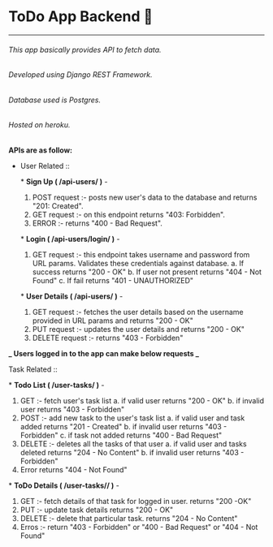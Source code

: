 # ToDo App Backend 📝

<hr />

###### This app basically provides API to fetch data.

###### Developed using Django REST Framework.

###### Database used is Postgres.

###### Hosted on heroku.

**APIs are as follow:**

- User Related ::

  \* **Sign Up ( /api-users/ )** -

  1. POST request :- posts new user's data to the database and returns "201: Created".
  2. GET request :- on this endpoint returns "403: Forbidden".
  3. ERROR :- returns "400 - Bad Request".

  \* **Login ( /api-users/login/<username> )** -

  1. GET request :- this endpoint takes username and password from URL params. Validates these credentials against database.
     a. If success returns "200 - OK"
     b. If user not present returns "404 - Not Found"
     c. If fail returns "401 - UNAUTHORIZED"

  \* **User Details ( /api-users/<username> )** -

  1. GET request :- fetches the user details based on the username provided in URL params and returns "200 - OK"
  2. PUT request :- updates the user details and returns "200 - OK"
  3. DELETE request :- returns "403 - Forbidden"

**_ Users logged in to the app can make below requests _**

Task Related ::

\* **Todo List ( /user-tasks/<user> )** -

1. GET :- fetch user's task list
   a. if valid user returns "200 - OK"
   b. if invalid user returns "403 - Forbidden"
2. POST :- add new task to the user's task list
   a. if valid user and task added returns "201 - Created"
   b. if invalid user returns "403 - Forbidden"
   c. if task not added returns "400 - Bad Request"
3. DELETE :- deletes all the tasks of that user
   a. if valid user and tasks deleted returns "204 - No Content"
   b. if invalid user returns "403 - Forbidden"
4. Error returns "404 - Not Found"

\* **ToDo Details ( /user-tasks/<user>/<pk> )** -

1. GET :- fetch details of that task for logged in user. returns "200 -OK"
2. PUT :- update task details returns "200 - OK"
3. DELETE :- delete that particular task. returns "204 - No Content"
4. Erros :- return "403 - Forbidden" or "400 - Bad Request" or "404 - Not Found"
